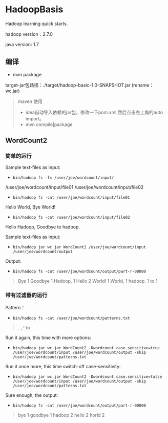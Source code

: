 # HadoopBasis
Hadoop learning quick starts.

hadoop version：2.7.0

java version: 1.7

## 编译
- mvn package

target-jar包路径：./target/hadoop-basic-1.0-SNAPSHOT.jar (rename：wc.jar)

> maven 使用
> * idea自动导入依赖的jar包，修改一下pom.xml,然后点击右上角的auto import。
> * mvn compile|package

## WordCount2
### 简单的运行
Sample text-files as input:

- `bin/hadoop fs -ls /user/joe/wordcount/input/`

/user/joe/wordcount/input/file01
/user/joe/wordcount/input/file02

- `bin/hadoop fs -cat /user/joe/wordcount/input/file01`

Hello World, Bye World!

- `bin/hadoop fs -cat /user/joe/wordcount/input/file02`

Hello Hadoop, Goodbye to hadoop.


Sample text-files as input:

- `bin/hadoop jar wc.jar WordCount2 /user/joe/wordcount/input /user/joe/wordcount/output`

Output:

- `bin/hadoop fs -cat /user/joe/wordcount/output/part-r-00000`

> Bye 1
> Goodbye 1
> Hadoop, 1
> Hello 2
> World! 1
> World, 1
> hadoop. 1
> to 1

### 带有过滤器的运行
Pattern：

- `bin/hadoop fs -cat /user/joe/wordcount/patterns.txt`

> \.
> \,
> \!
> to

Run it again, this time with more options:

- `bin/hadoop jar wc.jar WordCount2 -Dwordcount.case.sensitive=true /user/joe/wordcount/input /user/joe/wordcount/output -skip /user/joe/wordcount/patterns.txt`

Run it once more, this time switch-off case-sensitivity:

- `bin/hadoop jar wc.jar WordCount2 -Dwordcount.case.sensitive=false /user/joe/wordcount/input /user/joe/wordcount/output -skip /user/joe/wordcount/patterns.txt`

Sure enough, the output:

- `bin/hadoop fs -cat /user/joe/wordcount/output/part-r-00000`

> bye 1
> goodbye 1
> hadoop 2
> hello 2
> horld 2

